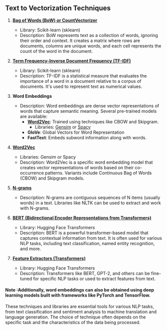 ## Text to Vectorization Techniques

1. **[Bag of Words (BoW) or CountVectorizer](https://www.analyticsvidhya.com/blog/2020/02/quick-introduction-bag-of-words-bow-tf-idf/)**
   - Library: Scikit-learn (sklearn)
   - Description: BoW represents text as a collection of words, ignoring their order and context. It creates a matrix where rows are documents, columns are unique words, and each cell represents the count of the word in the document.

2. **[Term Frequency-Inverse Document Frequency (TF-IDF)](https://www.analyticsvidhya.com/blog/2020/02/quick-introduction-bag-of-words-bow-tf-idf/)**
   - Library: Scikit-learn (sklearn)
   - Description: TF-IDF is a statistical measure that evaluates the importance of a word in a document relative to a corpus of documents. It's used to represent text as numerical values.

3. **Word Embeddings**
   - Description: Word embeddings are dense vector representations of words that capture semantic meaning. Several pre-trained models are available:
     - **[Word2Vec](https://www.analyticsvidhya.com/blog/2021/07/word2vec-for-word-embeddings-a-beginners-guide/)**: Trained using techniques like CBOW and Skipgram.
       - Libraries: [Gensim](https://radimrehurek.com/gensim/models/word2vec.html) or [Spacy](https://www.kaggle.com/code/farsanas/spacy-word2vec)
     - **GloVe**: Global Vectors for Word Representation
     - **FastText**: Embeds subword information along with words.

4. **[Word2Vec](https://towardsdatascience.com/introduction-to-word-embedding-and-word2vec-652d0c2060fa)**
   - Libraries: Gensim or Spacy
   - Description: Word2Vec is a specific word embedding model that creates vector representations of words based on their co-occurrence patterns. Variants include Continuous Bag of Words (CBOW) and Skipgram models.

5. **[N-grams](https://www.analyticsvidhya.com/blog/2021/09/what-are-n-grams-and-how-to-implement-them-in-python/)**
   - Description: N-grams are contiguous sequences of N items (usually words) in a text. Libraries like NLTK can be used to extract and work with N-grams.

6. **[BERT (Bidirectional Encoder Representations from Transformers)](https://towardsdatascience.com/feature-extraction-with-bert-for-text-classification-533dde44dc2f)**
   - Library: Hugging Face Transformers
   - Description: BERT is a powerful transformer-based model that captures contextual information from text. It is often used for various NLP tasks, including text classification, named entity recognition, and more.

7. **[Feature Extractors (Transformers)](https://huggingface.co/tasks/feature-extraction)**
   - Library: Hugging Face Transformers
   - Description: Transformers like BERT, GPT-2, and others can be fine-tuned for specific NLP tasks or used to extract features from text.

#### Note :Additionally, word embeddings can also be obtained using deep learning models built with frameworks like PyTorch and TensorFlow.

These techniques and libraries are essential tools for various NLP tasks, from text classification and sentiment analysis to machine translation and language generation. The choice of technique often depends on the specific task and the characteristics of the data being processed.

